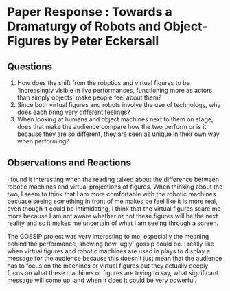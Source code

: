 # Paper Response : Towards a Dramaturgy of Robots and Object-Figures by Peter Eckersall

## Questions
1. How does the shift from the robotics and virtual figures to be 'increasingly visible in live performances, functioning more as actors than simply objects' make people feel about them?
2. Since both virtual figures and robots involve the use of technology, why does each bring very different feelings?
3. When looking at humans and object machines next to them on stage, does that make the audience compare how the two perform or is it because they are so different, they are seen as unique in their own way when performing?


## Observations and Reactions

I found it interesting when the reading talked about the difference between robotic machines and virtual projections of figures. When thinking about the two, I seem to think that I am more comfortable with the robotic machines becuase seeing something in front of me makes be feel like it is more real, even though it could be intimidating, I think that the virtual figures scare me more because I am not aware whether or not these figures will be the next reality and so it makes me uncertain of what I am seeing through a screen.

The GOSSIP project was very interesting to me, especially the meaning behind the performance, showing how 'ugly' gossip could be. I really like when virtual figures and robotic machines are used in plays to display a message for the audience because this doesn't just mean that the audience has to focus on the machines or virtual figures but they actually deeply focus on what these machines or figures are trying to say, what significant message will come up, and when it does it could be very powerful.
